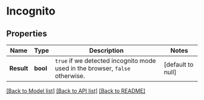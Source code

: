 # Incognito

## Properties
Name | Type | Description | Notes
------------ | ------------- | ------------- | -------------
**Result** | **bool** | `true` if we detected incognito mode used in the browser, `false` otherwise.  | [default to null]

[[Back to Model list]](../README.md#documentation-for-models) [[Back to API list]](../README.md#documentation-for-api-endpoints) [[Back to README]](../README.md)

